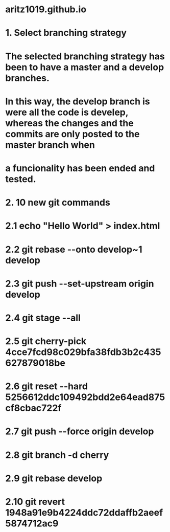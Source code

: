 # aritz1019.github.io

# 1. Select branching strategy
#	The selected branching strategy has been to have a master and a develop branches.
#	In this way, the develop branch is were all the code is develep, whereas the changes and the commits are only posted to the master branch when
#	a funcionality has been ended and tested.
# 2. 10 new git commands
#	2.1 echo "Hello World" > index.html
#	2.2 git rebase --onto develop~1 develop
#	2.3 git push --set-upstream origin develop
#	2.4 git stage --all
#	2.5 git cherry-pick 4cce7fcd98c029bfa38fdb3b2c435627879018be
#	2.6 git reset --hard 5256612ddc109492bdd2e64ead875cf8cbac722f
#	2.7 git push --force origin develop
#	2.8 git branch -d cherry
#	2.9 git rebase develop
#	2.10 git revert 1948a91e9b4224ddc72ddaffb2aeef5874712ac9
